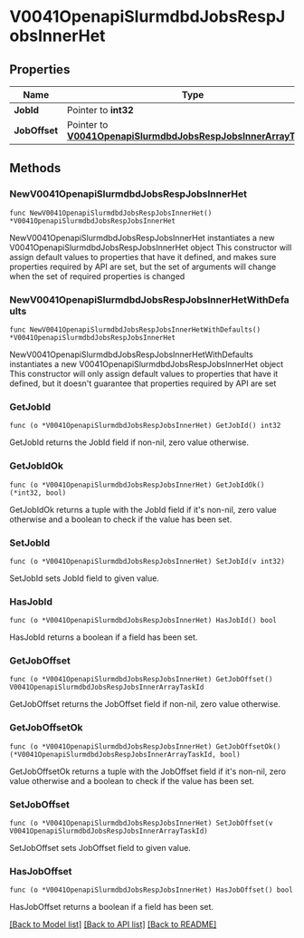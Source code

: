 # V0041OpenapiSlurmdbdJobsRespJobsInnerHet

## Properties

Name | Type | Description | Notes
------------ | ------------- | ------------- | -------------
**JobId** | Pointer to **int32** |  | [optional] 
**JobOffset** | Pointer to [**V0041OpenapiSlurmdbdJobsRespJobsInnerArrayTaskId**](V0041OpenapiSlurmdbdJobsRespJobsInnerArrayTaskId.md) |  | [optional] 

## Methods

### NewV0041OpenapiSlurmdbdJobsRespJobsInnerHet

`func NewV0041OpenapiSlurmdbdJobsRespJobsInnerHet() *V0041OpenapiSlurmdbdJobsRespJobsInnerHet`

NewV0041OpenapiSlurmdbdJobsRespJobsInnerHet instantiates a new V0041OpenapiSlurmdbdJobsRespJobsInnerHet object
This constructor will assign default values to properties that have it defined,
and makes sure properties required by API are set, but the set of arguments
will change when the set of required properties is changed

### NewV0041OpenapiSlurmdbdJobsRespJobsInnerHetWithDefaults

`func NewV0041OpenapiSlurmdbdJobsRespJobsInnerHetWithDefaults() *V0041OpenapiSlurmdbdJobsRespJobsInnerHet`

NewV0041OpenapiSlurmdbdJobsRespJobsInnerHetWithDefaults instantiates a new V0041OpenapiSlurmdbdJobsRespJobsInnerHet object
This constructor will only assign default values to properties that have it defined,
but it doesn't guarantee that properties required by API are set

### GetJobId

`func (o *V0041OpenapiSlurmdbdJobsRespJobsInnerHet) GetJobId() int32`

GetJobId returns the JobId field if non-nil, zero value otherwise.

### GetJobIdOk

`func (o *V0041OpenapiSlurmdbdJobsRespJobsInnerHet) GetJobIdOk() (*int32, bool)`

GetJobIdOk returns a tuple with the JobId field if it's non-nil, zero value otherwise
and a boolean to check if the value has been set.

### SetJobId

`func (o *V0041OpenapiSlurmdbdJobsRespJobsInnerHet) SetJobId(v int32)`

SetJobId sets JobId field to given value.

### HasJobId

`func (o *V0041OpenapiSlurmdbdJobsRespJobsInnerHet) HasJobId() bool`

HasJobId returns a boolean if a field has been set.

### GetJobOffset

`func (o *V0041OpenapiSlurmdbdJobsRespJobsInnerHet) GetJobOffset() V0041OpenapiSlurmdbdJobsRespJobsInnerArrayTaskId`

GetJobOffset returns the JobOffset field if non-nil, zero value otherwise.

### GetJobOffsetOk

`func (o *V0041OpenapiSlurmdbdJobsRespJobsInnerHet) GetJobOffsetOk() (*V0041OpenapiSlurmdbdJobsRespJobsInnerArrayTaskId, bool)`

GetJobOffsetOk returns a tuple with the JobOffset field if it's non-nil, zero value otherwise
and a boolean to check if the value has been set.

### SetJobOffset

`func (o *V0041OpenapiSlurmdbdJobsRespJobsInnerHet) SetJobOffset(v V0041OpenapiSlurmdbdJobsRespJobsInnerArrayTaskId)`

SetJobOffset sets JobOffset field to given value.

### HasJobOffset

`func (o *V0041OpenapiSlurmdbdJobsRespJobsInnerHet) HasJobOffset() bool`

HasJobOffset returns a boolean if a field has been set.


[[Back to Model list]](../README.md#documentation-for-models) [[Back to API list]](../README.md#documentation-for-api-endpoints) [[Back to README]](../README.md)



